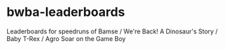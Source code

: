 # bwba-leaderboards
Leaderboards for speedruns of Bamse / We're Back! A Dinosaur's Story / Baby T-Rex / Agro Soar on the Game Boy
